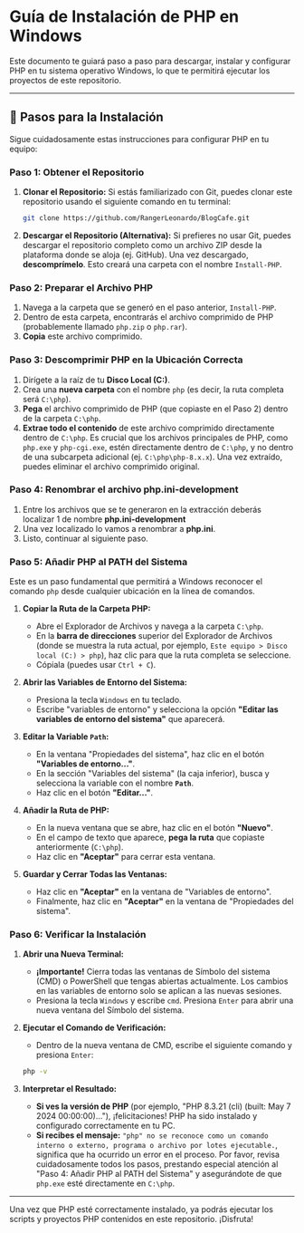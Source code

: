 # Guía de Instalación de PHP en Windows

Este documento te guiará paso a paso para descargar, instalar y configurar PHP en tu sistema operativo Windows, lo que te permitirá ejecutar los proyectos de este repositorio.

---

## 🚀 Pasos para la Instalación

Sigue cuidadosamente estas instrucciones para configurar PHP en tu equipo:

### Paso 1: Obtener el Repositorio

1.  **Clonar el Repositorio:**
    Si estás familiarizado con Git, puedes clonar este repositorio usando el siguiente comando en tu terminal:

    ```bash
    git clone https://github.com/RangerLeonardo/BlogCafe.git
    ```

2.  **Descargar el Repositorio (Alternativa):**
    Si prefieres no usar Git, puedes descargar el repositorio completo como un archivo ZIP desde la plataforma donde se aloja (ej. GitHub). Una vez descargado, **descomprímelo**. Esto creará una carpeta con el nombre `Install-PHP`.

### Paso 2: Preparar el Archivo PHP

1.  Navega a la carpeta que se generó en el paso anterior, `Install-PHP`.
2.  Dentro de esta carpeta, encontrarás el archivo comprimido de PHP (probablemente llamado `php.zip` o `php.rar`).
3.  **Copia** este archivo comprimido.

### Paso 3: Descomprimir PHP en la Ubicación Correcta

1.  Dirígete a la raíz de tu **Disco Local (C:)**.
2.  Crea una **nueva carpeta** con el nombre `php` (es decir, la ruta completa será `C:\php`).
3.  **Pega** el archivo comprimido de PHP (que copiaste en el Paso 2) dentro de la carpeta `C:\php`.
4.  **Extrae todo el contenido** de este archivo comprimido directamente dentro de `C:\php`. Es crucial que los archivos principales de PHP, como `php.exe` y `php-cgi.exe`, estén directamente dentro de `C:\php`, y no dentro de una subcarpeta adicional (ej. `C:\php\php-8.x.x`). Una vez extraído, puedes eliminar el archivo comprimido original.

### Paso 4: Renombrar el archivo php.ini-development
1.  Entre los archivos que se te generaron en la extracción deberás localizar 1 de nombre **php.ini-development**
2.  Una vez localizado lo vamos a renombrar a **php.ini**.
3.  Listo, continuar al siguiente paso.

### Paso 5: Añadir PHP al PATH del Sistema

Este es un paso fundamental que permitirá a Windows reconocer el comando `php` desde cualquier ubicación en la línea de comandos.

1.  **Copiar la Ruta de la Carpeta PHP:**
    * Abre el Explorador de Archivos y navega a la carpeta `C:\php`.
    * En la **barra de direcciones** superior del Explorador de Archivos (donde se muestra la ruta actual, por ejemplo, `Este equipo > Disco local (C:) > php`), haz clic para que la ruta completa se seleccione.
    * Cópiala (puedes usar `Ctrl + C`).

2.  **Abrir las Variables de Entorno del Sistema:**
    * Presiona la tecla `Windows` en tu teclado.
    * Escribe "variables de entorno" y selecciona la opción **"Editar las variables de entorno del sistema"** que aparecerá.

3.  **Editar la Variable `Path`:**
    * En la ventana "Propiedades del sistema", haz clic en el botón **"Variables de entorno..."**.
    * En la sección "Variables del sistema" (la caja inferior), busca y selecciona la variable con el nombre **`Path`**.
    * Haz clic en el botón **"Editar..."**.

4.  **Añadir la Ruta de PHP:**
    * En la nueva ventana que se abre, haz clic en el botón **"Nuevo"**.
    * En el campo de texto que aparece, **pega la ruta** que copiaste anteriormente (`C:\php`).
    * Haz clic en **"Aceptar"** para cerrar esta ventana.

5.  **Guardar y Cerrar Todas las Ventanas:**
    * Haz clic en **"Aceptar"** en la ventana de "Variables de entorno".
    * Finalmente, haz clic en **"Aceptar"** en la ventana de "Propiedades del sistema".

### Paso 6: Verificar la Instalación

1.  **Abrir una Nueva Terminal:**
    * **¡Importante!** Cierra todas las ventanas de Símbolo del sistema (CMD) o PowerShell que tengas abiertas actualmente. Los cambios en las variables de entorno solo se aplican a las nuevas sesiones.
    * Presiona la tecla `Windows` y escribe `cmd`. Presiona `Enter` para abrir una nueva ventana del Símbolo del sistema.

2.  **Ejecutar el Comando de Verificación:**
    * Dentro de la nueva ventana de CMD, escribe el siguiente comando y presiona `Enter`:

    ```bash
    php -v
    ```

3.  **Interpretar el Resultado:**
    * **Si ves la versión de PHP** (por ejemplo, "PHP 8.3.21 (cli) (built: May 7 2024 00:00:00)..."), ¡felicitaciones! PHP ha sido instalado y configurado correctamente en tu PC.
    * **Si recibes el mensaje:** `"php" no se reconoce como un comando interno o externo, programa o archivo por lotes ejecutable.`, significa que ha ocurrido un error en el proceso. Por favor, revisa cuidadosamente todos los pasos, prestando especial atención al "Paso 4: Añadir PHP al PATH del Sistema" y asegurándote de que `php.exe` esté directamente en `C:\php`.

---

Una vez que PHP esté correctamente instalado, ya podrás ejecutar los scripts y proyectos PHP contenidos en este repositorio. ¡Disfruta!